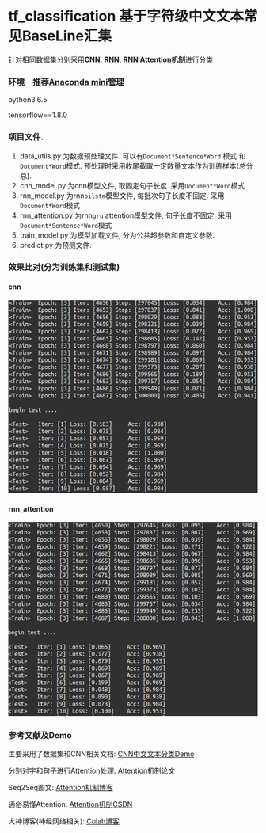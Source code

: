# tf_classification 基于字符级中文文本常见BaseLine汇集

针对相同[数据集](https://pan.baidu.com/share/init?surl=hugrfRu)分别采用**CNN**, **RNN**, **RNN Attention机制**进行分类

### 环境　推荐[Anaconda mini管理](https://www.jianshu.com/p/169403f7e40c)

python3.6.5 

tensorflow==1.8.0


### 项目文件.
1. data_utils.py 为数据预处理文件. 可以有`Document*Sentence*Word` 模式 和`Document*Word`模式. 预处理时采用收尾截取一定数量文本作为训练样本(总分总).
2. cnn_model.py 为cnn模型文件, 取固定句子长度. 采用`Document*Word`模式
3. rnn_model.py 为rnn`bilstm`模型文件, 每批次句子长度不固定. 采用`Document*Word`模式
4. rnn_attention.py 为rnn`gru` attention模型文件, 句子长度不固定. 采用`Document*Sentence*Word`模式
5. train_model.py 为模型加载文件, 分为公共超参数和自定义参数.
6. predict.py 为预测文件. 

### 效果比对(分为训练集和测试集)
#### cnn 

![cnn](data/cnn.png)

#### rnn_attention

![rnn_attention](data/rnn_attention.png)


### 参考文献及Demo

主要采用了数据集和CNN相关文档: [CNN中文文本分类Demo](https://github.com/gaussic/text-classification-cnn-rnn)

分别对字和句子进行Attention处理: [Attention机制论文](https://www.cs.cmu.edu/~diyiy/docs/naacl16.pdf)

Seq2Seq图文: [Attention机制博客](https://theneuralperspective.com/2016/11/20/recurrent-neural-network-rnn-part-4-attentional-interfaces/)

通俗易懂Attention: [Attention机制CSDN](https://blog.csdn.net/BVL10101111/article/details/78470716)

大神博客(神经网络相关): [Colah博客](http://colah.github.io)

